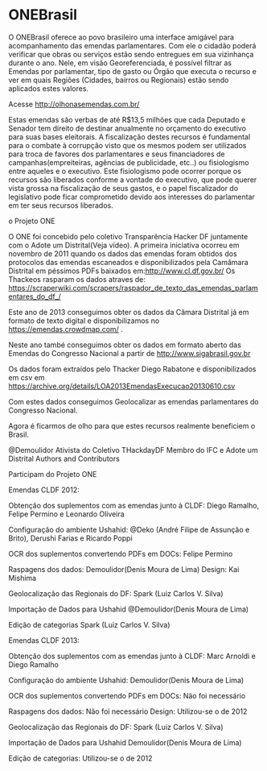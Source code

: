 ONEBrasil
=========

O ONEBrasil oferece ao povo brasileiro uma interface amigável para acompanhamento das emendas parlamentares. Com ele o cidadão poderá verificar que obras ou serviços estão sendo entregues em sua vizinhança durante o ano. Nele, em visão Georeferenciada, é possível filtrar as Emendas por parlamentar, tipo de gasto ou Órgão que executa o recurso e ver em quais Regiões (Cidades, bairros ou Regionais) estão sendo aplicados estes valores.

Acesse http://olhonasemendas.com.br/

Estas emendas são verbas de até R$13,5 milhões que cada Deputado e Senador tem direito de destinar anualmente no orçamento do executivo para suas bases eleitorais. A fiscalização destes recursos é fundamental para o combate à corrupção visto que os mesmos podem ser utilizados para troca de favores dos parlamentares e seus financiadores de campanhas(empreiteiras, agências de publicidade, etc..) ou fisiologismo entre aqueles e o executivo. Este fisiologismo pode ocorrer porque os recursos são liberados conforme a vontade do executivo, que pode querer vista grossa na fiscalização de seus gastos, e o papel fiscalizador do legislativo pode ficar comprometido devido aos interesses do parlamentar em ter seus recursos liberados.

o Projeto ONE

O ONE foi concebido pelo coletivo Transparência Hacker DF juntamente com o Adote um Distrital(Veja vídeo). A primeira iniciativa ocorreu em novembro de 2011 quando os dados das emendas foram obtidos dos protocolos das emendas escaneados e disponibilizados pela Camâmara Distrital em péssimos PDFs baixados em:http://www.cl.df.gov.br/ Os Thackeos rasparam os dados atraves de: https://scraperwiki.com/scrapers/raspador_de_texto_das_emendas_parlamentares_do_df_/

Este ano de 2013 conseguimos obter os dados da Câmara Distrital já em formato de texto digital e disponibilizamos no https://emendas.crowdmap.com/ .

Neste ano també conseguimos obter os dados em formato aberto das Emendas do Congresso Nacional a partir de http://www.sigabrasil.gov.br

Os dados foram extraídos pelo Thacker Diego Rabatone e disponibilizados em csv em https://archive.org/details/LOA2013EmendasExecucao20130610.csv

Com estes dados conseguimos Geolocalizar as emendas parlamentares do Congresso Nacional.

Agora é ficarmos de olho para que estes recursos realmente beneficiem o Brasil.

@Demoulidor Ativista do Coletivo THackdayDF Membro do IFC e Adote um Distrital
Authors and Contributors

Participam do Projeto ONE

Emendas CLDF 2012:

Obtenção dos suplementos com as emendas junto à CLDF: Diego Ramalho, Felipe Permino e Leonardo Oliveira

Configuração do ambiente Ushahid: @Deko (André Filipe de Assunção e Brito), Derushi Farias e Ricardo Poppi

OCR dos suplementos convertendo PDFs em DOCs: Felipe Permino

Raspagens dos dados: Demoulidor(Denis Moura de Lima) Design: Kai Mishima

Geolocalização das Regionais do DF: Spark (Luiz Carlos V. Silva)

Importação de Dados para Ushahid @Demoulidor(Denis Moura de Lima)

Edição de categorias Spark (Luiz Carlos V. Silva)

Emendas CLDF 2013:

Obtenção dos suplementos com as emendas junto à CLDF: Marc Arnoldi e Diego Ramalho

Configuração do ambiente Ushahid: Demoulidor(Denis Moura de Lima)

OCR dos suplementos convertendo PDFs em DOCs: Não foi necessário

Raspagens dos dados: Não foi necessário Design: Utilizou-se o de 2012

Geolocalização das Regionais do DF: Spark (Luiz Carlos V. Silva)

Importação de Dados para Ushahid Demoulidor(Denis Moura de Lima)

Edição de categorias: Utilizou-se o de 2012
